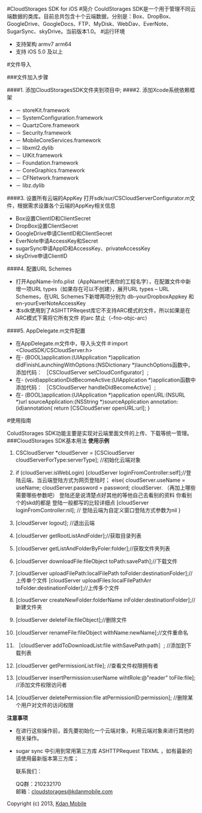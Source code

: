 #CloudStorages SDK for iOS
#简介
CouldStorages SDK是一个用于管理不同云端数据的类库。目前总共包含十个云端数据，分别是：Box、DropBox、GoogleDrive、GoogleDocs、FTP、MyDisk、WebDav、EverNote、SugarSync、skyDrive。当前版本1.0。
#运行环境
- 支持架构 armv7 arm64
- 支持 iOS 5.0 及以上
 
#文件导入 

###文件加入步骤

####1. 添加CloudStoragesSDK文件夹到项目中;
####2. 添加Xcode系统依赖框架 
 - － storeKit.framework 	               
- － SystemConfiguration.framework 
- － QuartzCore.framework
- － Security.framework	
- － MobileCoreServices.framework
- － libxml2.dylib 
- － UIKit.framework 
- － Foundation.framework
- － CoreGraphics.framework  
- － CFNetwork.framework
- － libz.dylib

####3. 设置所有云端的AppKey
    打开sdk/sur/CSCloudServerConfigurator.m文件，根据需求设置各个云端的AppKey相关信息

  - Box设置ClientID和ClientSecret
  - DropBox设置ClientSecret
  - GoogleDrive申请ClientID和ClientSecret
  - EverNote申请AccessKey和Secret
  - sugarSync申请AppID和AccessKey、privateAccessKey
  - skyDrive申请ClientID
  

####4. 配置URL Schemes
  - 打开AppName-Info.plist（AppName代表你的工程名字），在配置文件中新增一项URL types（如果存在可以不创建），展开URL types – URL Schemes，在URL Schemes下新增两项分别为 db-yourDropboxAppkey  和 en-yourEverNoteAccessKey
  - 本sdk使用到了ASIHTTPReqest库它不支持ARC模式的文件，所以如果是在ARC模式下需将它所有文件	的arc 禁止（–fno-objc-arc）
  
####5. AppDelegate.m文件配置

  - 在AppDelegate.m文件中，导入头文件＃import <CloudSDK/CSCloudServer.h>
  - 在- (BOOL)application:(UIApplication *)application didFinishLaunchingWithOptions:(NSDictionary *)launchOptions函数中，添加代码：
  ［CSCloudServer setCloudConfigurator］;
  - 在- (void)applicationDidBecomeActive:(UIApplication *)application函数中添加代码：
  ［CSCloudServer handleDidBecomeActive］;
  - 在- (BOOL)application:(UIApplication *)application openURL:(NSURL *)url sourceApplication:(NSString *)sourceApplication annotation:(id)annotation{
return [CSCloudServer openURL:url];
}

#使用指南

ColudStorages SDK功能主要是实现对云端里面文件的上传、下载等统一管理。
###CloudStorages SDK基本用法
 **使用示例**
 
 1. CSCloudServer *cloudServer = [CSCloudServer cloudServerForType:serverType]; //初始化云端对象

 2.  if (cloudServer.isWebLogin)
[cloudServer loginFromController:self];//登陆云端，当云端登陆方式为网页登陆时；
 else{
 	cloudServer.useName = useName;
 	cloudServer.password = password;
 	cloudServer.  （再加上哪些需要哪些参数吧） 登陆还是说清楚点好其他的等他自己去看别的资料 你看别个的skd的都是 登陆一般都写的比较详细点 
  [cloudServer loginFromController:nil]; // 登陆云端为自定义窗口登陆方式参数为nil
 }
 3. [cloudServer logout];  //退出云端
 4. [cloudServer getRootListAndFolder];//获取目录列表
 5. [cloudServer getListAndFolderByFoler:folder];//获取文件夹列表
 6. [cloudServer downloadFile:fileObject 				         toPath:savePath];//下载文件
 7. [cloudServer uploadFilePath:localFilePath 					toFolder:destinationFolder];//上传单个文件
    [cloudServer uploadFiles:localFilePathArr					toFolder:destinationFolder];//上传多个文件
 8. [cloudServer createNewFolder:folderName					inFolder:destinationFolder];//新建文件夹
 9. [cloudServer deleteFile:fileObject];//删除文件
 10. [cloudServer renameFile:fileObject  withName:newName];//文件重命名
 11. ［cloudServer addToDownloadList:file withSavePath:path］; //添加到下载列表
 12. [cloudServer getPermissionList:file]; //查看文件权限拥有者
 13. [cloudServer insertPermission:userName wihtRole:@"reader" toFile:file]; //添加文件权限访问者
 14. [cloudServer deletePermission:file atPermissionID:permission]; //删除某个用户对文件的访问权限
 
 **注意事项**
 
- 在进行这些操作前，首先要初始化一个云端对象，利用云端对象来进行其他的相关操作。
- sugar sync 中引用到常用第三方库 ASHTTPRequest TBXML ，如有最新的请使用最新版本第三方库；

     联系我们： 
     
     QQ群：210232170  
     邮箱：cloudstorages@kdanmobile.com

Copyright (c)  2013,  [Kdan Mobile](http://www.kdanmobile.com)